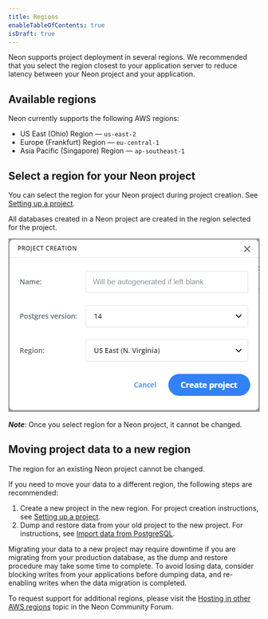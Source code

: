 ```yaml
---
title: Regions
enableTableOfContents: true
isDraft: true
---
```

Neon supports project deployment in several regions. We recommended that you select the region closest to your application server to reduce latency between your Neon project and your application.

## Available regions

Neon currently supports the following AWS regions:

- US East (Ohio) Region &mdash; `us-east-2`
- Europe (Frankfurt) Region &mdash; `eu-central-1`
- Asia Pacific (Singapore) Region &mdash; `ap-southeast-1`

## Select a region for your Neon project

You can select the region for your Neon project during project creation. See [Setting up a project](../setting-up-a-project). 

All databases created in a Neon project are created in the region selected for the project.

![Select region image](./images/project_creation_regions.png)

_**Note**_: Once you select region for a Neon project, it cannot be changed.

## Moving project data to a new region

The region for an existing Neon project cannot be changed.

If you need to move your data to a different region, the following steps are recommended:

1. Create a new project in the new region. For project creation instructions, see [Setting up a project](../setting-up-a-project).
1. Dump and restore data from your old project to the new project. For instructions, see [Import data from PostgreSQL](../../how-to-guides/import-an-existing-database).

Migrating your data to a new project may require downtime if you are migrating from your production database, as the dump and restore procedure may take some time to complete. To avoid losing data, consider blocking writes from your applications before dumping data, and re-enabling writes when the data migration is completed.

To request support for additional regions, please visit the [Hosting in other AWS regions](https://community.neon.tech/t/hosting-in-other-aws-regions/81/5) topic in the Neon Community Forum.

